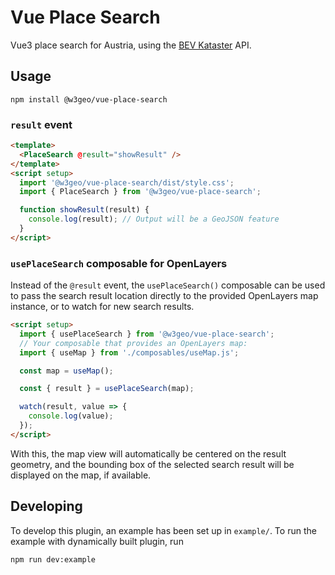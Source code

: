 # Vue Place Search

Vue3 place search for Austria, using the [BEV Kataster](https://kataster.bev.gv.at/) API.

## Usage

    npm install @w3geo/vue-place-search

### `result` event

```html
<template>
  <PlaceSearch @result="showResult" />
</template>
<script setup>
  import '@w3geo/vue-place-search/dist/style.css';
  import { PlaceSearch } from '@w3geo/vue-place-search';

  function showResult(result) {
    console.log(result); // Output will be a GeoJSON feature
  }
</script>
```

### `usePlaceSearch` composable for OpenLayers

Instead of the `@result` event, the `usePlaceSearch()` composable can be used to pass the search result location directly to the provided OpenLayers map instance, or to watch for new search results.

```html
<script setup>
  import { usePlaceSearch } from '@w3geo/vue-place-search';
  // Your composable that provides an OpenLayers map:
  import { useMap } from './composables/useMap.js';

  const map = useMap();

  const { result } = usePlaceSearch(map);

  watch(result, value => {
    console.log(value);
  });
</script>
```

With this, the map view will automatically be centered on the result geometry, and the bounding box of the selected search result will be displayed on the map, if available.

## Developing

To develop this plugin, an example has been set up in `example/`. To run the example with dynamically built plugin, run

    npm run dev:example

